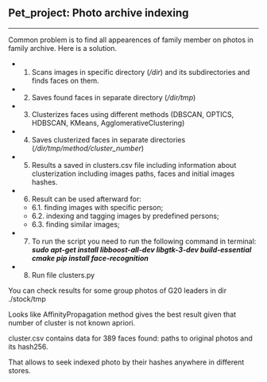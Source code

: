 ## Pet_project: Photo archive indexing
---
Common problem is to find all appearences of family member on photos in family archive.
Here is a solution.

- 1. Scans images in specific directory (*/dir*) and its subdirectories and finds faces on them.
- 2. Saves found faces in separate directory (*/dir/tmp*)
- 3. Clusterizes faces using different methods (DBSCAN, OPTICS, HDBSCAN, KMeans, AgglomerativeClustering)
- 4. Saves clusterized faces in separate directories (*/dir/tmp/method/cluster_number*)
- 5. Results a saved in clusters.csv file including information about clusterization including images paths, faces and initial images hashes.
- 6. Result can be used afterward for:
   - 6.1. finding images with specific person;
   - 6.2. indexing and tagging images by predefined persons;
   - 6.3. finding similar images;
- 7. To run the script you need to run the following command in terminal:
    ***sudo apt-get install libboost-all-dev libgtk-3-dev build-essential cmake
    pip install face-recognition***
- 8. Run file clusters.py


You can check results for some group photos of G20 leaders in dir ./stock/tmp

Looks like AffinityPropagation method gives the best result given that number of cluster is not known apriori.

cluster.csv contains data for 389 faces found: paths to original photos and its hash256. 

That allows to seek indexed photo by their hashes anywhere in different stores.
